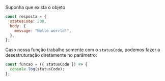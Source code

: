 Suponha que exista o objeto

```js
const resposta = {
  statusCode: 200,
  body: {
    message: "Hello worrld!",
  },
};
```

Caso nossa função trabalhe somente com o `statusCode`, podemos fazer a desestruturação diretamente no parâmetro:

```js
const funcao = ({ statusCode }) => {
  console.log(statusCode);
};
```
